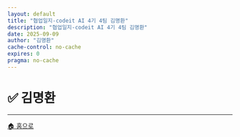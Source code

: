 ```yaml
---
layout: default
title: "협업일지-codeit AI 4기 4팀 김명환"
description: "협업일지-codeit AI 4기 4팀 김명환"
date: 2025-09-09
author: "김명환"
cache-control: no-cache
expires: 0
pragma: no-cache
---
```


# ✅ 김명환

<script>

{% assign cur_dir = "/협업일지/김명환/" %}
{% include cur_files.liquid %}
{% include page_values.html %}
{% include page_files.html %}

</script>

<div class="file-grid">
</div>

---

<div class="navigation-footer">
  <a href="{{- site.baseurl -}}/" class="nav-button home">
    <span class="nav-icon">🏠</span> 홈으로
  </a>
</div>